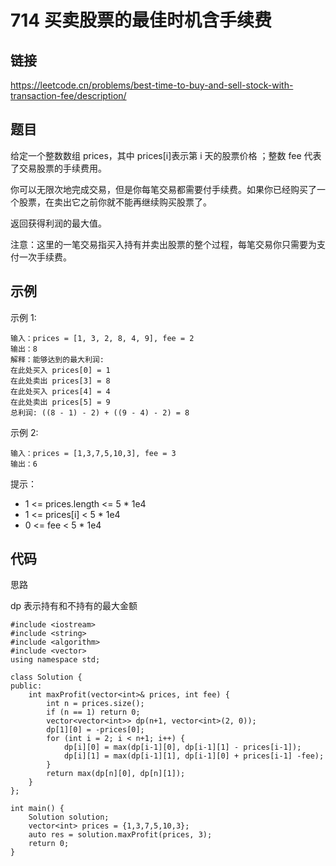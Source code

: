 # 714 买卖股票的最佳时机含手续费
## 链接
https://leetcode.cn/problems/best-time-to-buy-and-sell-stock-with-transaction-fee/description/

## 题目 
给定一个整数数组 prices，其中 prices[i]表示第 i 天的股票价格 ；整数 fee 代表了交易股票的手续费用。

你可以无限次地完成交易，但是你每笔交易都需要付手续费。如果你已经购买了一个股票，在卖出它之前你就不能再继续购买股票了。

返回获得利润的最大值。

注意：这里的一笔交易指买入持有并卖出股票的整个过程，每笔交易你只需要为支付一次手续费。

## 示例
示例 1:
```
输入：prices = [1, 3, 2, 8, 4, 9], fee = 2
输出：8
解释：能够达到的最大利润:  
在此处买入 prices[0] = 1
在此处卖出 prices[3] = 8
在此处买入 prices[4] = 4
在此处卖出 prices[5] = 9
总利润: ((8 - 1) - 2) + ((9 - 4) - 2) = 8
```
示例 2:
```
输入：prices = [1,3,7,5,10,3], fee = 3
输出：6
```

提示：

- 1 <= prices.length <= 5 * 1e4
- 1 <= prices[i] < 5 * 1e4
- 0 <= fee < 5 * 1e4

## 代码
思路

dp 表示持有和不持有的最大金额

```
#include <iostream>
#include <string>
#include <algorithm>
#include <vector>
using namespace std;

class Solution {
public:
    int maxProfit(vector<int>& prices, int fee) {
		int n = prices.size();
		if (n == 1) return 0;
		vector<vector<int>> dp(n+1, vector<int>(2, 0));
		dp[1][0] = -prices[0];
		for (int i = 2; i < n+1; i++) {
			dp[i][0] = max(dp[i-1][0], dp[i-1][1] - prices[i-1]);
			dp[i][1] = max(dp[i-1][1], dp[i-1][0] + prices[i-1] -fee);
		}
		return max(dp[n][0], dp[n][1]);
	}
};

int main() {
	Solution solution;
	vector<int> prices = {1,3,7,5,10,3};
	auto res = solution.maxProfit(prices, 3);
	return 0;
}
```